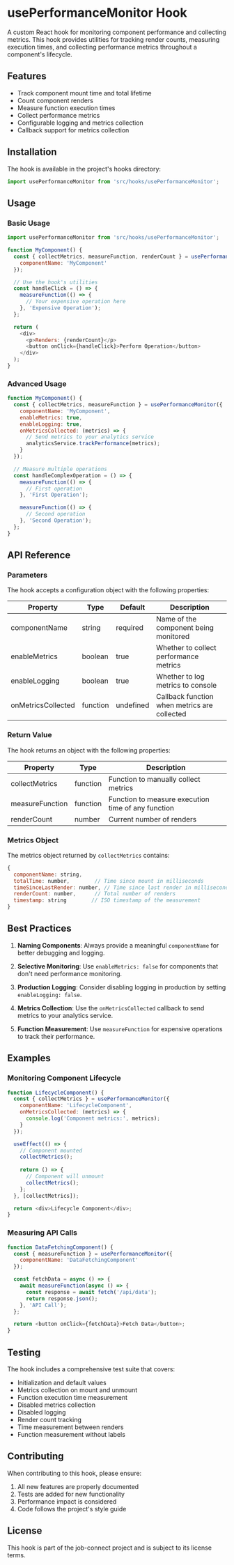 # usePerformanceMonitor Hook

A custom React hook for monitoring component performance and collecting metrics. This hook provides utilities for tracking render counts, measuring execution times, and collecting performance metrics throughout a component's lifecycle.

## Features

- Track component mount time and total lifetime
- Count component renders
- Measure function execution times
- Collect performance metrics
- Configurable logging and metrics collection
- Callback support for metrics collection

## Installation

The hook is available in the project's hooks directory:

```javascript
import usePerformanceMonitor from 'src/hooks/usePerformanceMonitor';
```

## Usage

### Basic Usage

```javascript
import usePerformanceMonitor from 'src/hooks/usePerformanceMonitor';

function MyComponent() {
  const { collectMetrics, measureFunction, renderCount } = usePerformanceMonitor({
    componentName: 'MyComponent'
  });

  // Use the hook's utilities
  const handleClick = () => {
    measureFunction(() => {
      // Your expensive operation here
    }, 'Expensive Operation');
  };

  return (
    <div>
      <p>Renders: {renderCount}</p>
      <button onClick={handleClick}>Perform Operation</button>
    </div>
  );
}
```

### Advanced Usage

```javascript
function MyComponent() {
  const { collectMetrics, measureFunction } = usePerformanceMonitor({
    componentName: 'MyComponent',
    enableMetrics: true,
    enableLogging: true,
    onMetricsCollected: (metrics) => {
      // Send metrics to your analytics service
      analyticsService.trackPerformance(metrics);
    }
  });

  // Measure multiple operations
  const handleComplexOperation = () => {
    measureFunction(() => {
      // First operation
    }, 'First Operation');

    measureFunction(() => {
      // Second operation
    }, 'Second Operation');
  };
}
```

## API Reference

### Parameters

The hook accepts a configuration object with the following properties:

| Property | Type | Default | Description |
|----------|------|---------|-------------|
| componentName | string | required | Name of the component being monitored |
| enableMetrics | boolean | true | Whether to collect performance metrics |
| enableLogging | boolean | true | Whether to log metrics to console |
| onMetricsCollected | function | undefined | Callback function when metrics are collected |

### Return Value

The hook returns an object with the following properties:

| Property | Type | Description |
|----------|------|-------------|
| collectMetrics | function | Function to manually collect metrics |
| measureFunction | function | Function to measure execution time of any function |
| renderCount | number | Current number of renders |

### Metrics Object

The metrics object returned by `collectMetrics` contains:

```javascript
{
  componentName: string,
  totalTime: number,        // Time since mount in milliseconds
  timeSinceLastRender: number, // Time since last render in milliseconds
  renderCount: number,      // Total number of renders
  timestamp: string        // ISO timestamp of the measurement
}
```

## Best Practices

1. **Naming Components**: Always provide a meaningful `componentName` for better debugging and logging.

2. **Selective Monitoring**: Use `enableMetrics: false` for components that don't need performance monitoring.

3. **Production Logging**: Consider disabling logging in production by setting `enableLogging: false`.

4. **Metrics Collection**: Use the `onMetricsCollected` callback to send metrics to your analytics service.

5. **Function Measurement**: Use `measureFunction` for expensive operations to track their performance.

## Examples

### Monitoring Component Lifecycle

```javascript
function LifecycleComponent() {
  const { collectMetrics } = usePerformanceMonitor({
    componentName: 'LifecycleComponent',
    onMetricsCollected: (metrics) => {
      console.log('Component metrics:', metrics);
    }
  });

  useEffect(() => {
    // Component mounted
    collectMetrics();
    
    return () => {
      // Component will unmount
      collectMetrics();
    };
  }, [collectMetrics]);

  return <div>Lifecycle Component</div>;
}
```

### Measuring API Calls

```javascript
function DataFetchingComponent() {
  const { measureFunction } = usePerformanceMonitor({
    componentName: 'DataFetchingComponent'
  });

  const fetchData = async () => {
    await measureFunction(async () => {
      const response = await fetch('/api/data');
      return response.json();
    }, 'API Call');
  };

  return <button onClick={fetchData}>Fetch Data</button>;
}
```

## Testing

The hook includes a comprehensive test suite that covers:

- Initialization and default values
- Metrics collection on mount and unmount
- Function execution time measurement
- Disabled metrics collection
- Disabled logging
- Render count tracking
- Time measurement between renders
- Function measurement without labels

## Contributing

When contributing to this hook, please ensure:

1. All new features are properly documented
2. Tests are added for new functionality
3. Performance impact is considered
4. Code follows the project's style guide

## License

This hook is part of the job-connect project and is subject to its license terms. 